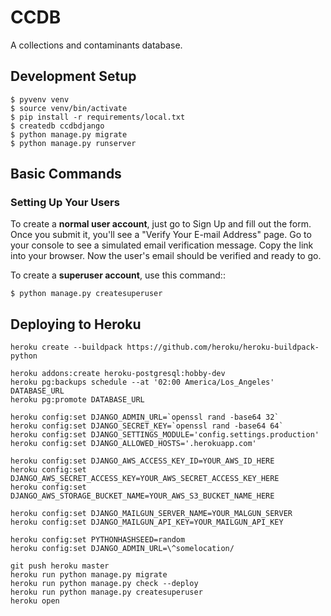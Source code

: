 # CCDB

A collections and contaminants database.

## Development Setup

    $ pyvenv venv
    $ source venv/bin/activate
    $ pip install -r requirements/local.txt
    $ createdb ccdbdjango
    $ python manage.py migrate
    $ python manage.py runserver

## Basic Commands

### Setting Up Your Users

To create a **normal user account**, just go to Sign Up and fill out the form.
Once you submit it, you'll see a "Verify Your E-mail Address" page. Go to your
console to see a simulated email verification message. Copy the link into your
browser. Now the user's email should be verified and ready to go.

To create a **superuser account**, use this command::

    $ python manage.py createsuperuser


## Deploying to Heroku

    heroku create --buildpack https://github.com/heroku/heroku-buildpack-python

    heroku addons:create heroku-postgresql:hobby-dev
    heroku pg:backups schedule --at '02:00 America/Los_Angeles' DATABASE_URL
    heroku pg:promote DATABASE_URL

    heroku config:set DJANGO_ADMIN_URL=`openssl rand -base64 32`
    heroku config:set DJANGO_SECRET_KEY=`openssl rand -base64 64`
    heroku config:set DJANGO_SETTINGS_MODULE='config.settings.production'
    heroku config:set DJANGO_ALLOWED_HOSTS='.herokuapp.com'

    heroku config:set DJANGO_AWS_ACCESS_KEY_ID=YOUR_AWS_ID_HERE
    heroku config:set DJANGO_AWS_SECRET_ACCESS_KEY=YOUR_AWS_SECRET_ACCESS_KEY_HERE
    heroku config:set DJANGO_AWS_STORAGE_BUCKET_NAME=YOUR_AWS_S3_BUCKET_NAME_HERE

    heroku config:set DJANGO_MAILGUN_SERVER_NAME=YOUR_MALGUN_SERVER
    heroku config:set DJANGO_MAILGUN_API_KEY=YOUR_MAILGUN_API_KEY

    heroku config:set PYTHONHASHSEED=random
    heroku config:set DJANGO_ADMIN_URL=\^somelocation/

    git push heroku master
    heroku run python manage.py migrate
    heroku run python manage.py check --deploy
    heroku run python manage.py createsuperuser
    heroku open
